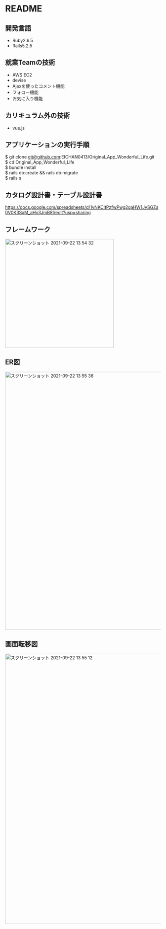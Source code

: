 # README 

## 開発言語
- Ruby2.6.5
- Rails5.2.5  
  

## 就業Teamの技術
- AWS EC2
- devise
- Ajaxを使ったコメント機能
- フォロー機能
- お気に入り機能  
  
## カリキュラム外の技術  
- vue.js  


## アプリケーションの実行手順
$ git clone git@github.com:EICHAN0413/Original_App_Wonderful_Life.git  
$ cd Original_App_Wonderful_Life  
$ bundle install  
$ rails db:create && rails db:migrate  
$ rails s  


## カタログ設計書・テーブル設計書 
https://docs.google.com/spreadsheets/d/1vNKCltPzfwPwg2gaHW1JySGZa0V0K3SxM_aHv3JmB8I/edit?usp=sharing

## フレームワーク
<img width="351" alt="スクリーンショット 2021-09-22 13 54 32" src="https://user-images.githubusercontent.com/85597833/134286019-9cdf9d1c-d815-487c-895c-f3d2bea867e6.png">

## ER図
<img width="831" alt="スクリーンショット 2021-09-22 13 55 36" src="https://user-images.githubusercontent.com/85597833/134285932-573ba9dd-6ff8-4f9f-927f-dfa6fb76a0a9.png">

## 画面転移図
<img width="870" alt="スクリーンショット 2021-09-22 13 55 12" src="https://user-images.githubusercontent.com/85597833/134285974-cc242231-652d-4fb8-9f34-cb4c257cf437.png">